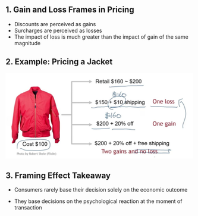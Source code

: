 ## 1. Gain and Loss Frames in Pricing

- Discounts are perceived as gains
- Surcharges are perceived as losses
- The impact of loss is much greater than the impact of gain of the same magnitude

## 2. Example: Pricing a Jacket

<img src="Img/07_Gain_n_Loss_Frames_in_Pricing_1.jpg">

## 3. Framing Effect Takeaway

- Consumers rarely base their decision solely on the economic outcome

- They base decisions on the psychological reaction at the moment of transaction
